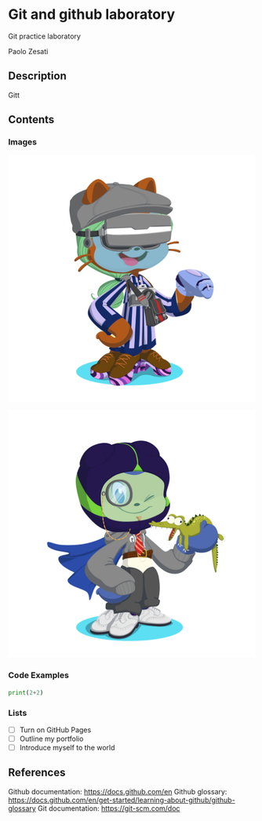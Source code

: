 # Git and github laboratory

Git practice laboratory

Paolo Zesati

## Description
Gitt

## Contents

### Images

![Octocat with a hat](octocat1.png)

![Screenshot Octocat with a crocodile](octocat.png)

### Code Examples 

```python
print(2+2)
```

### Lists

- [ ] Turn on GitHub Pages
- [ ] Outline my portfolio
- [ ] Introduce myself to the world

## References

Github documentation: https://docs.github.com/en
Github glossary: https://docs.github.com/en/get-started/learning-about-github/github-glossary
Git documentation: https://git-scm.com/doc
